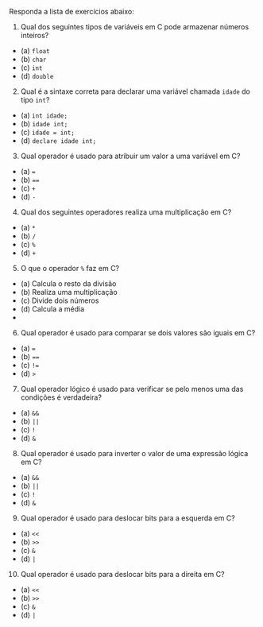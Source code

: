 Responda a lista de exercícios abaixo:

1. Qual dos seguintes tipos de variáveis em C pode armazenar números inteiros?
- (a) `float`
- (b) `char`
- (c) `int`
- (d) `double`

2. Qual é a sintaxe correta para declarar uma variável chamada `idade` do tipo `int`?
- (a) `int idade;`
- (b) `idade int;`
- (c) `idade = int;`
- (d) `declare idade int;`

3. Qual operador é usado para atribuir um valor a uma variável em C?
- (a) `=`
- (b) `==`
- (c) `+`
- (d) `-`

4. Qual dos seguintes operadores realiza uma multiplicação em C?
- (a) `*`
- (b) `/`
- (c) `%`
- (d) `+`

5. O que o operador `%` faz em C?
- (a) Calcula o resto da divisão
- (b) Realiza uma multiplicação
- (c) Divide dois números
- (d) Calcula a média
-

6. Qual operador é usado para comparar se dois valores são iguais em C?
- (a) `=`
- (b) `==`
- (c) `!=`
- (d) `>`

7. Qual operador lógico é usado para verificar se pelo menos uma das condições é verdadeira?
- (a) `&&`
- (b) `||`
- (c) `!`
- (d) `&`

8. Qual operador é usado para inverter o valor de uma expressão lógica em C?
- (a) `&&`
- (b) `||`
- (c) `!`
- (d) `&`

9. Qual operador é usado para deslocar bits para a esquerda em C?
- (a) `<<`
- (b) `>>`
- (c) `&`
- (d) `|`

10. Qual operador é usado para deslocar bits para a direita em C?
- (a) `<<`
- (b) `>>`
- (c) `&`
- (d) `|`
